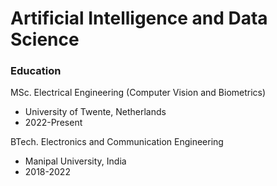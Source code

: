 # Artificial Intelligence and Data Science

### Education
MSc. Electrical Engineering (Computer Vision and Biometrics)
- University of Twente, Netherlands
- 2022-Present

BTech. Electronics and Communication Engineering
- Manipal University, India
- 2018-2022

